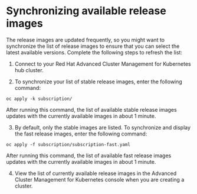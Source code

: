 # Synchronizing available release images

The release images are updated frequently, so you might want to synchronize the list of release images to ensure that you can select the latest available versions. Complete the following steps to refresh the list:

1. Connect to your Red Hat Advanced Cluster Management for Kubernetes hub cluster.

2. To synchronize your list of stable release images, enter the following command:

  ```
  oc apply -k subscription/
  ```
  
  After running this command, the list of available stable release images updates with the currently available images in about 1 minute.
  
3. By default, only the stable images are listed. To synchronize and display the fast release images, enter the following command:

  ```
  oc apply -f subscription/subscription-fast.yaml
  ```
  
  After running this command, the list of available fast release images updates with the currently available images in about 1 minute.

4. View the list of currently available release images in the Advanced Cluster Management for Kubernetes console when you are creating a cluster.
